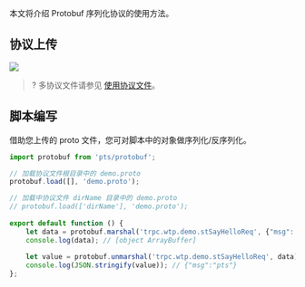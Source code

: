本文将介绍 Protobuf 序列化协议的使用方法。

 

## 协议上传

![](https://qcloudimg.tencent-cloud.cn/raw/dfd5b3c74a2462cbbf14159a62d47647.png)

> ? 多协议文件请参见 [使用协议文件](https://cloud.tencent.com/document/product/1484/74048)。



## 脚本编写

借助您上传的 proto 文件，您可对脚本中的对象做序列化/反序列化。

```js
import protobuf from 'pts/protobuf';

// 加载协议文件根目录中的 demo.proto
protobuf.load([], 'demo.proto');

// 加载中协议文件 dirName 目录中的 demo.proto
// protobuf.load(['dirName'], 'demo.proto');
    
export default function () {
    let data = protobuf.marshal('trpc.wtp.demo.stSayHelloReq', {"msg": "pts"});
    console.log(data); // [object ArrayBuffer]
 
    let value = protobuf.unmarshal('trpc.wtp.demo.stSayHelloReq', data);
    console.log(JSON.stringify(value)); // {"msg":"pts"}
};
```

